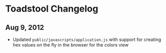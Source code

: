 # Toadstool Changelog

## Aug 9, 2012
* Updated `public/javascripts/application.js` with support for creating hex values on the fly in the browser for the colors view